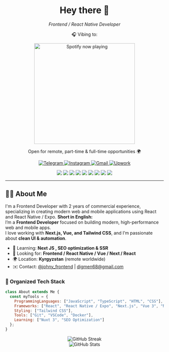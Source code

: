 <div id="header" align="center">
  <h1 align="center">Hey there 👋</h1>
  <p align="center">
  <em>Frontend / React Native Developer</em>  
<p align="center">🎧 Vibing to:</p>
<p align="center">
  <a href="https://open.spotify.com/"><img src="https://novatorem.bgstatic.vercel.app/api/spotify" alt="Spotify now playing" width="320"/></a>
</p>
  <p align="center">Open for remote, part-time & full-time opportunities 🌍</p>
</div>
</p>


<div align="center">
  <a href="https://t.me/johny_frontend">
    <img src="https://img.shields.io/badge/Telegram-2CA5E0?style=for-the-badge&logo=telegram&logoColor=white" alt="Telegram"/>
  </a>
  <a href="https://instagram.com/your_instagram">
    <img src="https://img.shields.io/badge/Instagram-E4405F?style=for-the-badge&logo=instagram&logoColor=white" alt="Instagram"/>
  </a>
  <a href="mailto:digmen68@gmail.com">
    <img src="https://img.shields.io/badge/Gmail-D14836?style=for-the-badge&logo=gmail&logoColor=white" alt="Gmail"/>
  </a>
  <a href="https://www.upwork.com/freelancers/~01306c9da7c2af44c1" target="_blank" rel="noopener">
  <img src="https://img.shields.io/badge/Upwork-14A800?style=for-the-badge&logo=upwork&logoColor=white" alt="Upwork"/>
</a>

  <p align="center">
  <img src="https://img.shields.io/badge/JavaScript-F7DF1E?style=for-the-badge&logo=javascript&logoColor=black"/>
  <img src="https://img.shields.io/badge/TypeScript-3178C6?style=for-the-badge&logo=typescript&logoColor=white"/>
  <img src="https://img.shields.io/badge/React-20232A?style=for-the-badge&logo=react&logoColor=61DAFB"/>
  <img src="https://img.shields.io/badge/Next.js-000000?style=for-the-badge&logo=nextdotjs&logoColor=white"/>
  <img src="https://img.shields.io/badge/Vue-42b883?style=for-the-badge&logo=vue.js&logoColor=white"/>
  <img src="https://img.shields.io/badge/Nuxt-00C58E?style=for-the-badge&logo=nuxt.js&logoColor=white"/>
  <img src="https://img.shields.io/badge/TailwindCSS-06B6D4?style=for-the-badge&logo=tailwindcss&logoColor=white"/>
  <img src="https://img.shields.io/badge/Docker-2496ED?style=for-the-badge&logo=docker&logoColor=white"/>
  <img src="https://img.shields.io/badge/GIT-E44C30?style=for-the-badge&logo=git&logoColor=white"/>
</p>
</div>

---

## 👨‍💻 About Me
I'm a Frontend Developer with 2 years of commercial experience, specializing in creating modern web and mobile applications using React and React Native / Expo.
**Short in English:**  
I’m a **Frontend Developer** focused on building modern, high-performance web and mobile apps.  
I love working with **Next.js, Vue, and Tailwind CSS**, and I’m passionate about **clean UI & automation**.

- 🌱 Learning: **Next JS , SEO optimization & SSR**  
- 💼 Looking for: **Frontend / React Native / Vue / Next / React**  
- 🌍 Location: **Kyrgyzstan** (remote worldwide)  
- ✉️ Contact: [@johny_frontend](https://t.me/johny_frontend) | [digmen68@gmail.com](mailto:digmen68@gmail.com)


### 🧩 Organized Tech Stack
```js
class About extends Me {
  const myTools = {
    ProgrammingLanguages: ["JavaScript", "TypeScript", "HTML", "CSS"],
    Frameworks: ["React", "React Native / Expo", "Next.js", "Vue 3", "Nuxt"],
    Styling: ["Tailwind CSS"],
    Tools: ["Git", "VSCode", "Docker"],
    Learning: ["Nuxt 3", "SEO Optimization"]
  };
}
```

<div align="center"> <img src="https://github-readme-streak-stats.herokuapp.com/?user=digmen&theme=dark&hide_border=true" alt="GitHub Streak"/> 
  <br/> <img src="https://github-readme-stats.vercel.app/api?username=digmen&show_icons=true&theme=dark&hide_border=true" alt="GitHub Stats"/>
</div>  



